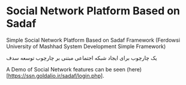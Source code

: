 # Social Network Platform Based on Sadaf
Simple Social Network Platform Based on Sadaf Framework (Ferdowsi University of Mashhad System Development Simple Framework)


یک چارچوب برای ایجاد شبکه اجتماعی مبتنی بر چارچوب توسعه سدف

A Demo of Social Network features can be seen (here)[https://ssn.goldalio.ir/sadaf/login.php].
